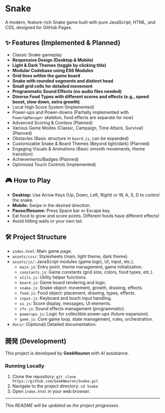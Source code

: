 # Snake

A modern, feature-rich Snake game built with pure JavaScript, HTML, and CSS, designed for GitHub Pages.

## ✨ Features (Implemented & Planned)

* Classic Snake gameplay
* **Responsive Design (Desktop & Mobile)**
* **Light & Dark Themes (toggle by clicking title)**
* **Modular Codebase using ES6 Modules**
* **Grid lines within the game board**
* **Snake with rounded segments and distinct head**
* **Small grid cells for detailed movement**
* **Programmatic Sound Effects (no audio files needed)**
* **Diverse Food Types with different scores and effects (e.g., speed boost, slow down, extra growth)**
* Local High Score System (Implemented)
* Power-ups and Power-downs (Partially implemented with `PowerUpManager` skeleton, food effects are separate for now)
* Advanced Scoring & Combos (Planned)
* Various Game Modes (Classic, Campaign, Time Attack, Survival) (Planned)
* Obstacles (Basic structure in `board.js`, can be expanded)
* Customizable Snake & Board Themes (Beyond light/dark) (Planned)
* Engaging Visuals & Animations (Basic smooth movements, theme transition)
* Achievements/Badges (Planned)
* Optimized Touch Controls (Implemented)

## 🎮 How to Play

* **Desktop:** Use Arrow Keys (Up, Down, Left, Right) or W, A, S, D to control the snake.
* **Mobile:** Swipe in the desired direction.
* **Pause/Resume:** Press Space bar or Escape key.
* Eat food to grow and score points. Different foods have different effects!
* Avoid hitting walls or your own tail.

## 🛠️ Project Structure

* `index.html`: Main game page.
* `assets/css/`: Stylesheets (main, light theme, dark theme).
* `assets/js/`: JavaScript modules (game logic, UI, input, etc.).
    * `main.js`: Entry point, theme management, game initialization.
    * `constants.js`: Game constants (grid size, colors, food types, etc.).
    * `utils.js`: Utility helper functions.
    * `board.js`: Game board rendering and logic.
    * `snake.js`: Snake object: movement, growth, drawing, effects.
    * `food.js`: Food object: placement, drawing, types, effects.
    * `input.js`: Keyboard and touch input handling.
    * `ui.js`: Score display, messages, UI elements.
    * `sfx.js`: Sound effects management (programmatic).
    * `powerups.js`: Logic for collectible power-ups (future expansion).
    * `game.js`: Core game loop, state management, rules, orchestration.
* `docs/`: (Optional) Detailed documentation.

## 開発 (Development)

This project is developed by **GeekNeuron** with AI assistance.

### Running Locally

1.  Clone the repository: `git clone https://github.com/GeekNeuron/Snake.git`
2.  Navigate to the project directory: `cd Snake`
3.  Open `index.html` in your web browser.

---
*This README will be updated as the project progresses.*
